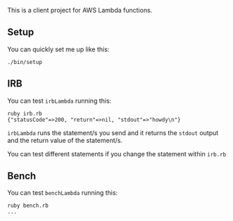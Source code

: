 This is a client project for AWS Lambda functions.

## Setup

You can quickly set me up like this:

    ./bin/setup

## IRB

You can test `irbLambda` running this:

    ruby irb.rb
    {"statusCode"=>200, "return"=>nil, "stdout"=>"howdy\n"}

`irbLambda` runs the statement/s you send and it returns the `stdout` output
and the return value of the statement/s.

You can test different statements if you change the statement within `irb.rb`

## Bench

You can test `benchLambda` running this:

    ruby bench.rb
    ...
